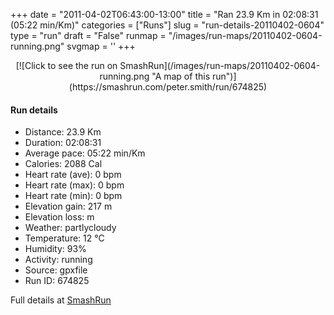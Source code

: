 +++
date = "2011-04-02T06:43:00-13:00"
title = "Ran 23.9 Km in 02:08:31 (05:22 min/Km)"
categories = ["Runs"]
slug = "run-details-20110402-0604"
type = "run"
draft = "False"
runmap = "/images/run-maps/20110402-0604-running.png"
svgmap = '<polyline points="1 58, 1 56, 3 57, 4 56, 7 52, 14 45, 14 45, 12 42, 14 42, 15 41, 23 43, 33 44, 34 44, 38 48, 42 49, 46 49, 51 46, 56 48, 57 47, 59 46, 60 45, 59 43, 59 41, 63 41, 66 40, 70 41, 70 43, 72 44, 76 44, 78 43, 86 46, 89 46, 92 46, 95 47, 97 47, 100 46, 97 47, 97 47, 95 47, 93 46, 92 46, 88 47, 87 46, 84 46, 78 43, 77 43, 75 44, 72 44, 70 43, 69 41, 66 40, 63 41, 59 41, 58 42, 60 45, 58 47, 56 48, 51 47, 47 48, 44 49, 41 49, 38 48, 34 44, 29 52, 24 55, 23 58, 21 57, 20 55, 18 54, 13 55, 12 58, 11 57, 8 56, 5 54, 3 57, 2 57, 1 59, 0 59, 0 58">'
+++



<!--more-->

<center>
[![Click to see the run on SmashRun](/images/run-maps/20110402-0604-running.png "A map of this run")](https://smashrun.com/peter.smith/run/674825)
</center>

#### Run details

* Distance: 23.9 Km
* Duration: 02:08:31
* Average pace: 05:22 min/Km
* Calories: 2088 Cal
* Heart rate (ave): 0 bpm
* Heart rate (max): 0 bpm
* Heart rate (min): 0 bpm
* Elevation gain: 217 m
* Elevation loss:  m
* Weather: partlycloudy
* Temperature: 12 &deg;C
* Humidity: 93%
* Activity: running
* Source: gpxfile
* Run ID: 674825

Full details at [SmashRun](https://smashrun.com/peter.smith/run/674825)
